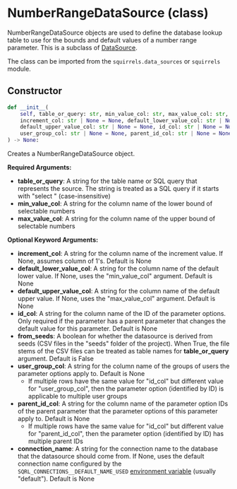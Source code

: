 # NumberRangeDataSource (class)

NumberRangeDataSource objects are used to define the database lookup table to use for the bounds and default values of a number range parameter. This is a subclass of [DataSource].

The class can be imported from the `squirrels.data_sources` or `squirrels` module.

## Constructor

```python
def __init__(
    self, table_or_query: str, min_value_col: str, max_value_col: str, *, 
    increment_col: str | None = None, default_lower_value_col: str | None = None, 
    default_upper_value_col: str | None = None, id_col: str | None = None, from_seeds: bool = False, 
    user_group_col: str | None = None, parent_id_col: str | None = None, connection_name: str | None = None
) -> None:
```

Creates a NumberRangeDataSource object.

**Required Arguments:**

- **table_or_query**: A string for the table name or SQL query that represents the source. The string is treated as a SQL query if it starts with "select " (case-insensitive)
- **min_value_col**: A string for the column name of the lower bound of selectable numbers
- **max_value_col**: A string for the column name of the upper bound of selectable numbers

**Optional Keyword Arguments:**

- **increment_col**: A string for the column name of the increment value. If None, assumes column of 1's. Default is None
- **default_lower_value_col**: A string for the column name of the default lower value. If None, uses the "min_value_col" argument. Default is None
- **default_upper_value_col**: A string for the column name of the default upper value. If None, uses the "max_value_col" argument. Default is None
- **id_col**: A string for the column name of the ID of the parameter options. Only required if the parameter has a parent parameter that changes the default value for this parameter. Default is None
- **from_seeds**: A boolean for whether the datasource is derived from seeds (CSV files in the "seeds" folder of the project). When True, the file stems of the CSV files can be treated as table names for **table_or_query** argument. Default is False
- **user_group_col**: A string for the column name of the groups of users the parameter options apply to. Default is None
    - If multiple rows have the same value for "id_col" but different value for "user_group_col", then the parameter option (identified by ID) is applicable to multiple user groups
- **parent_id_col**: A string for the column name of the parameter option IDs of the parent parameter that the parameter options of this parameter apply to. Default is None
    - If multiple rows have the same value for "id_col" but different value for "parent_id_col", then the parameter option (identified by ID) has multiple parent IDs
- **connection_name**: A string for the connection name to the database that the datasource should come from. If None, uses the default connection name configured by the `SQRL_CONNECTIONS__DEFAULT_NAME_USED` [environment variable] (usually "default"). Default is None


[DataSource]: ../types/DataSource
[environment variable]: ../../../docs/concepts/environment